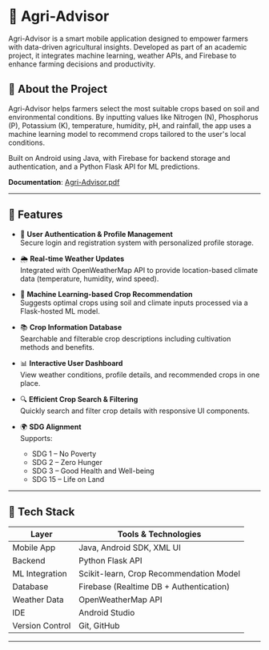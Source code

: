 
# 🌾 Agri-Advisor

Agri-Advisor is a smart mobile application designed to empower farmers with data-driven agricultural insights. Developed as part of an academic project, it integrates machine learning, weather APIs, and Firebase to enhance farming decisions and productivity.

## 📱 About the Project

Agri-Advisor helps farmers select the most suitable crops based on soil and environmental conditions. By inputting values like Nitrogen (N), Phosphorus (P), Potassium (K), temperature, humidity, pH, and rainfall, the app uses a machine learning model to recommend crops tailored to the user's local conditions.

Built on Android using Java, with Firebase for backend storage and authentication, and a Python Flask API for ML predictions.

**Documentation**: [Agri-Advisor.pdf](https://drive.google.com/file/d/1HbBSy-VANezsGS9hq2wRbtHmtwJHsAHx/view)


---

## 🌟 Features

- 🔐 **User Authentication & Profile Management**  
  Secure login and registration system with personalized profile storage.

- 🌦 **Real-time Weather Updates**  
  Integrated with OpenWeatherMap API to provide location-based climate data (temperature, humidity, wind speed).

- 🌱 **Machine Learning-based Crop Recommendation**  
  Suggests optimal crops using soil and climate inputs processed via a Flask-hosted ML model.

- 📚 **Crop Information Database**  
  Searchable and filterable crop descriptions including cultivation methods and benefits.

- 📊 **Interactive User Dashboard**  
  View weather conditions, profile details, and recommended crops in one place.

- 🔍 **Efficient Crop Search & Filtering**  
  Quickly search and filter crop details with responsive UI components.

- 🌍 **SDG Alignment**  
  Supports:
  - SDG 1 – No Poverty
  - SDG 2 – Zero Hunger
  - SDG 3 – Good Health and Well-being
  - SDG 15 – Life on Land

---

## 🧠 Tech Stack

| Layer           | Tools & Technologies                      |
|----------------|-------------------------------------------|
| Mobile App      | Java, Android SDK, XML UI                 |
| Backend         | Python Flask API                          |
| ML Integration  | Scikit-learn, Crop Recommendation Model   |
| Database        | Firebase (Realtime DB + Authentication)  |
| Weather Data    | OpenWeatherMap API                        |
| IDE             | Android Studio                            |
| Version Control | Git, GitHub                               |

---
